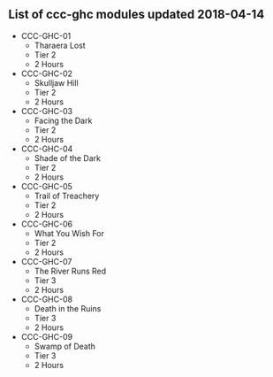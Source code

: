 ## List of ccc-ghc modules updated 2018-04-14
* CCC-GHC-01
  * Tharaera Lost
  * Tier 2
  * 2 Hours
* CCC-GHC-02
  * Skulljaw Hill
  * Tier 2
  * 2 Hours
* CCC-GHC-03
  * Facing the Dark
  * Tier 2
  * 2 Hours
* CCC-GHC-04
  * Shade of the Dark
  * Tier 2
  * 2 Hours
* CCC-GHC-05
  * Trail of Treachery
  * Tier 2
  * 2 Hours
* CCC-GHC-06
  * What You Wish For
  * Tier 2
  * 2 Hours
* CCC-GHC-07
  * The River Runs Red
  * Tier 3
  * 2 Hours
* CCC-GHC-08
  * Death in the Ruins
  * Tier 3
  * 2 Hours
* CCC-GHC-09
  * Swamp of Death
  * Tier 3
  * 2 Hours
